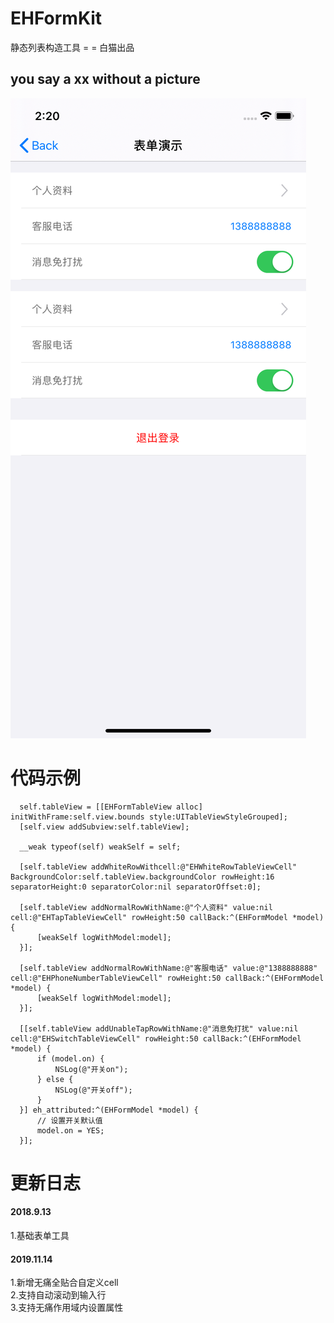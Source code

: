 # EHFormKit
静态列表构造工具 = = 白猫出品

## you say a xx without a picture

![Image text](./image-folder/2.0.png)


# 代码示例

```
  self.tableView = [[EHFormTableView alloc] initWithFrame:self.view.bounds style:UITableViewStyleGrouped];
  [self.view addSubview:self.tableView];
  
  __weak typeof(self) weakSelf = self;
  
  [self.tableView addWhiteRowWithcell:@"EHWhiteRowTableViewCell" BackgroundColor:self.tableView.backgroundColor rowHeight:16 separatorHeight:0 separatorColor:nil separatorOffset:0];
  
  [self.tableView addNormalRowWithName:@"个人资料" value:nil cell:@"EHTapTableViewCell" rowHeight:50 callBack:^(EHFormModel *model) {
      [weakSelf logWithModel:model];
  }];
  
  [self.tableView addNormalRowWithName:@"客服电话" value:@"1388888888" cell:@"EHPhoneNumberTableViewCell" rowHeight:50 callBack:^(EHFormModel *model) {
      [weakSelf logWithModel:model];
  }];
  
  [[self.tableView addUnableTapRowWithName:@"消息免打扰" value:nil cell:@"EHSwitchTableViewCell" rowHeight:50 callBack:^(EHFormModel *model) {
      if (model.on) {
          NSLog(@"开关on");
      } else {
          NSLog(@"开关off");
      }
  }] eh_attributed:^(EHFormModel *model) {
      // 设置开关默认值
      model.on = YES;
  }];
```

# 更新日志
 
 #### 2018.9.13
 1.基础表单工具  
 #### 2019.11.14
 1.新增无痛全贴合自定义cell  
 2.支持自动滚动到输入行  
 3.支持无痛作用域内设置属性  
